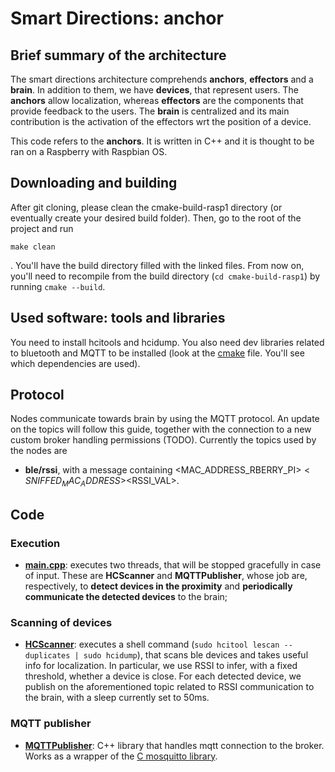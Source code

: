 # Smart Directions: anchor
## Brief summary of the architecture
The smart directions architecture comprehends **anchors**, **effectors** and a **brain**. In addition to them, we have **devices**, that represent users. The **anchors** allow localization, whereas **effectors** are the components that provide feedback to the users. The **brain** is centralized and its main contribution is the activation of the effectors wrt the position of a device.

This code refers to the **anchors**. It is written in C++ and it is thought to be ran on a Raspberry with Raspbian OS.

## Downloading and building

After git cloning, please clean the cmake-build-rasp1 directory (or eventually create your desired build folder). Then, go to the root of the project and run 
```shell
make clean
```
. You'll have the build directory filled with the linked files. From now on, you'll need to recompile from the build directory (```cd cmake-build-rasp1```) by running ```cmake --build```.

## Used software: tools and libraries

You need to install hcitools and hcidump. You also need dev libraries related to bluetooth and MQTT to be installed (look at the [cmake](https://github.com/filipkrasniqi/smart-directions-publisher/blob/master/CMakeLists.txt) file. You'll see which dependencies are used).

## Protocol

Nodes communicate towards brain by using the MQTT protocol. An update on the topics will follow this guide, together with the connection to a new custom broker handling permissions (TODO). Currently the topics used by the nodes are

- **ble/rssi**, with a message containing <MAC_ADDRESS_RBERRY_PI>$<SNIFFED_MAC_ADDRESS>$<RSSI_VAL>.

## Code
### Execution
- **[main.cpp](https://github.com/filipkrasniqi/smart-directions-publisher/blob/master/main.cpp)**: executes two threads, that will be stopped gracefully in case of input. These are **HCScanner** and **MQTTPublisher**, whose job are, respectively, to **detect devices in the proximity** and **periodically communicate the detected devices** to the brain;
### Scanning of devices
- **[HCScanner](https://github.com/filipkrasniqi/smart-directions-publisher/blob/master/hc_scanner_thread.cpp)**: executes a shell command (```sudo hcitool lescan --duplicates | sudo hcidump```), that scans ble devices and takes useful info for localization. In particular, we use RSSI to infer, with a fixed threshold, whether a device is close. For each detected device, we publish on the aforementioned topic related to RSSI communication to the brain, with a sleep currently set to 50ms.
### MQTT publisher
- **[MQTTPublisher](https://github.com/filipkrasniqi/smart-directions-publisher/blob/master/utils/mosquitto/mosquitto_wrapper.cpp)**: C++ library that handles mqtt connection to the broker. Works as a wrapper of the [C mosquitto library](https://mosquitto.org/api/files/mosquitto-h.html). 
